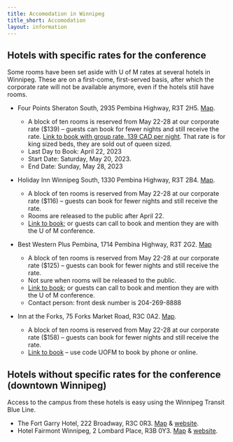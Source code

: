 ```yaml
---
title: Accomodation in Winnipeg
title_short: Accomodation
layout: information
---
```


## Hotels with specific rates for the conference

Some rooms have been set aside with U of M rates at several hotels in Winnipeg. These are on a first-come, first-served basis, after which the corporate rate will not be available anymore, even if the hotels still have rooms.

- Four Points Sheraton South, 2935 Pembina Highway, R3T 2H5. [Map](https://goo.gl/maps/mUY8uFVVmi8YGMBKA).
    - A block of ten rooms is reserved from May 22-28 at our corporate rate ($139) – guests can book for fewer nights and still receive the rate. [Link to book with group rate, 139 CAD per night](https://www.marriott.com/events/start.mi?id=1671469313133&key=GRP). That rate is for king sized beds, they are sold out of queen sized.
    - Last Day to Book: April 22, 2023
    - Start Date: Saturday, May 20, 2023.
    - End Date: Sunday, May 28, 2023

- Holiday Inn Winnipeg South, 1330 Pembina Highway, R3T 2B4. [Map](https://goo.gl/maps/DuYVwyveA6xPC2r76).
    - A block of ten rooms is reserved from May 22-28 at our corporate rate ($116) – guests can book for fewer nights and still receive the rate. 
    - Rooms are released to the public after April 22.
    - [Link to book](https://www.holidayinn.com/redirect?path=rates&brandCode=HI&localeCode=en&regionCode=1&hotelCode=YWGSO&checkInDate=22&checkInMonthYear=042023&checkOutDate=28&checkOutMonthYear=042023&_PMID=99801505&GPC=UOM&cn=no&viewfullsite=true); or guests can call to book and mention they are with the U of M conference.

- Best Western Plus Pembina, 1714 Pembina Highway, R3T 2G2. [Map](https://goo.gl/maps/wcSGjg7oqL4FE5Y7A)
    - A block of ten rooms is reserved from May 22-28 at our corporate rate ($125) – guests can book for fewer nights and still receive the rate. 
    - Not sure when rooms will be released to the public.
    - [Link to book](https://www.bestwestern.com/en_US/book/hotel-rooms.63012.html?groupId=B90ZA8C5); or guests can call to book and mention they are with the U of M conference.
    - Contact person: front desk number is 204-269-8888

- Inn at the Forks, 75 Forks Market Road, R3C 0A2. [Map](https://goo.gl/maps/RCaxUY43ddYDG4yy7).
    - A block of ten rooms is reserved from May 22-28 at our corporate rate ($158) – guests can book for fewer nights and still receive the rate.
    - [Link to book](www.innforks.com) – use code UOFM to book by phone or online.

## Hotels without specific rates for the conference (downtown Winnipeg)

Access to the campus from these hotels is easy using the Winnipeg Transit Blue Line.

- The Fort Garry Hotel, 222 Broadway, R3C 0R3. [Map](https://goo.gl/maps/4dqKcvRgnmrb7wDp9) & [website](https://www.fortgarryhotel.com/).
- Hotel Fairmont Winnipeg, 2 Lombard Place, R3B 0Y3. [Map](https://goo.gl/maps/oWajyjce6QCvwb7YA) & [website](https://www.fairmont.com/winnipeg/).